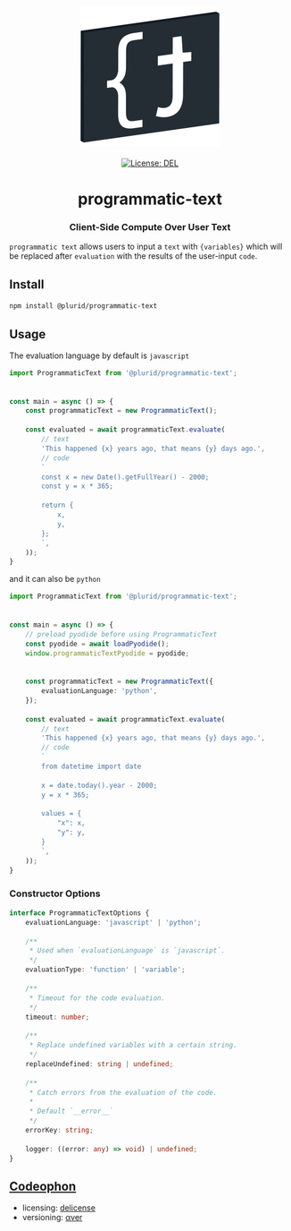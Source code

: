 <p align="center">
    <a target="_blank" href="https://plurid.com/programmatic-text">
        <img src="https://raw.githubusercontent.com/plurid/programmatic-text/master/about/identity/programmatic-text-logo.png" height="250px">
    </a>
    <br />
    <br />
    <a target="_blank" href="https://github.com/plurid/programmatic-text/blob/master/LICENSE">
        <img src="https://img.shields.io/badge/license-DEL-blue.svg?colorB=1380C3&style=for-the-badge" alt="License: DEL">
    </a>
</p>



<h1 align="center">
    programmatic-text
</h1>


<h3 align="center">
    Client-Side Compute Over User Text
</h3>



`programmatic text` allows users to input a `text` with `{variables}` which will be replaced after `evaluation` with the results of the user-input `code`.



## Install

``` bash
npm install @plurid/programmatic-text
```



## Usage

The evaluation language by default is `javascript`

``` typescript
import ProgrammaticText from '@plurid/programmatic-text';


const main = async () => {
    const programmaticText = new ProgrammaticText();

    const evaluated = await programmaticText.evaluate(
        // text
        'This happened {x} years ago, that means {y} days ago.',
        // code
        `
        const x = new Date().getFullYear() - 2000;
        const y = x * 365;

        return {
            x,
            y,
        };
        `,
    ));
}
```

and it can also be `python`

``` typescript
import ProgrammaticText from '@plurid/programmatic-text';


const main = async () => {
    // preload pyodide before using ProgrammaticText
    const pyodide = await loadPyodide();
    window.programmaticTextPyodide = pyodide;


    const programmaticText = new ProgrammaticText({
        evaluationLanguage: 'python',
    });

    const evaluated = await programmaticText.evaluate(
        // text
        'This happened {x} years ago, that means {y} days ago.',
        // code
        `
        from datetime import date

        x = date.today().year - 2000;
        y = x * 365;

        values = {
            "x": x,
            "y": y,
        }
        `,
    ));
}
```


### Constructor Options

``` typescript
interface ProgrammaticTextOptions {
    evaluationLanguage: 'javascript' | 'python';

    /**
     * Used when `evaluationLanguage` is `javascript`.
     */
    evaluationType: 'function' | 'variable';

    /**
     * Timeout for the code evaluation.
     */
    timeout: number;

    /**
     * Replace undefined variables with a certain string.
     */
    replaceUndefined: string | undefined;

    /**
     * Catch errors from the evaluation of the code.
     *
     * Default `__error__`
     */
    errorKey: string;

    logger: ((error: any) => void) | undefined;
}
```



## [Codeophon](https://github.com/ly3xqhl8g9/codeophon)

+ licensing: [delicense](https://github.com/ly3xqhl8g9/delicense)
+ versioning: [αver](https://github.com/ly3xqhl8g9/alpha-versioning)
